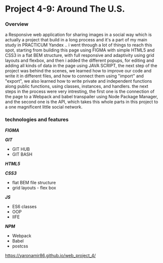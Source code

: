 # Project 4-9: Around The U.S.

### Overview




a Responsive web application for sharing images in a social way which is actually a project that build in a long process and it's a part of my main study in PRACTICUM Yandex .. i went through a lot of things to reach this spot, starting from building this page using FIGMA with simple HTML5 and CSS3 in a flat BEM structure, with full responsive and adaptivity using grid layouts and flexbox, and then i added the  different popups, for editing and adding all kinds of data in the page using JAVA SCRIPT, the next step of the project was behind the scenes, we learned how to improve our code and write it in different files, and how to connect them using "import" and "export", we also learned how to write private and independent functions along public functions, using classes, instances, and handlers.
 the next steps in the process were very intresting, the first one is the connection of the page to a Webpack and babel transpailer using Node Package Manager, and the second one is the API, which takes this whole parts in this project to a one magnificent little social network. 

 ### technologies and features

 ***FIGMA***

 ***GIT***
 - GIT HUB 
 - GIT BASH
 
 ***HTML5***
 
 ***CSS3***
 - flat BEM file structure  
 - grid layouts - flex box

 ***JS***
  - ES6 classes
  - OOP 
  - IIFE 

 ***NPM***
  - Webpack
  - Babel
  - postcss

 https://yaronamir86.github.io/web_project_4/
